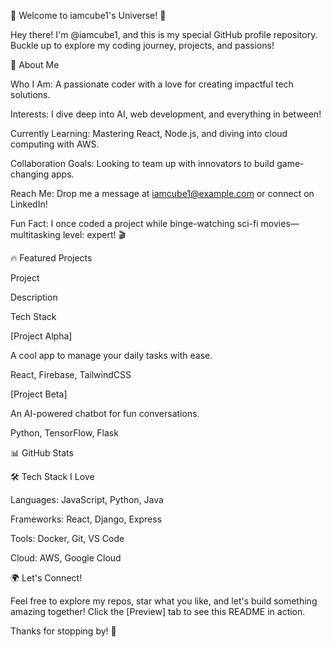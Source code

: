 🚀 Welcome to iamcube1's Universe! 🌌



Hey there! I'm @iamcube1, and this is my special GitHub profile repository. Buckle up to explore my coding journey, projects, and passions!

🌟 About Me





Who I Am: A passionate coder with a love for creating impactful tech solutions.



Interests: I dive deep into AI, web development, and everything in between!



Currently Learning: Mastering React, Node.js, and diving into cloud computing with AWS.



Collaboration Goals: Looking to team up with innovators to build game-changing apps.



Reach Me: Drop me a message at iamcube1@example.com or connect on LinkedIn!



Fun Fact: I once coded a project while binge-watching sci-fi movies—multitasking level: expert! 🎬

🔥 Featured Projects







Project



Description



Tech Stack





[Project Alpha]



A cool app to manage your daily tasks with ease.



React, Firebase, TailwindCSS





[Project Beta]



An AI-powered chatbot for fun conversations.



Python, TensorFlow, Flask

📊 GitHub Stats



🛠️ Tech Stack I Love





Languages: JavaScript, Python, Java



Frameworks: React, Django, Express



Tools: Docker, Git, VS Code



Cloud: AWS, Google Cloud

🌍 Let's Connect!

Feel free to explore my repos, star what you like, and let's build something amazing together! Click the [Preview] tab to see this README in action.

Thanks for stopping by! 🚀
